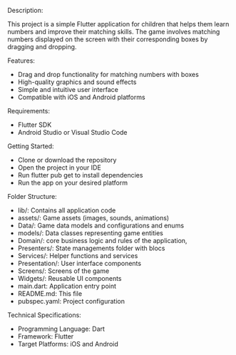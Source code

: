 Description:

This project is a simple Flutter application for children that helps them learn numbers and improve
their matching skills. The game involves matching numbers displayed on the screen with
their corresponding boxes by dragging and dropping.

Features:

- Drag and drop functionality for matching numbers with boxes
- High-quality graphics and sound effects
- Simple and intuitive user interface
- Compatible with iOS and Android platforms

Requirements:

- Flutter SDK
- Android Studio or Visual Studio Code

Getting Started:

- Clone or download the repository
- Open the project in your IDE
- Run flutter pub get to install dependencies
- Run the app on your desired platform

Folder Structure:

- lib/: Contains all application code
- assets/: Game assets (images, sounds, animations)
- Data/: Game data models and configurations and enums
- models/: Data classes representing game entities
- Domain/: core business logic and rules of the application,
- Presenters/: State managements folder with blocs
- Services/: Helper functions and services
- Presentation/: User interface components
- Screens/: Screens of the game
- Widgets/: Reusable UI components
- main.dart: Application entry point
- README.md: This file
- pubspec.yaml: Project configuration

Technical Specifications:

- Programming Language: Dart
- Framework: Flutter
- Target Platforms: iOS and Android